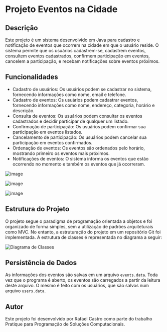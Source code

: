 # Projeto Eventos na Cidade

## Descrição
Este projeto é um sistema desenvolvido em Java para cadastro e notificação de eventos que ocorrem na cidade em que o usuário reside. O sistema permite que os usuários cadastrem-se, cadastrem eventos, consultem eventos cadastrados, confirmem participação em eventos, cancelem a participação, e recebam notificações sobre eventos próximos.

## Funcionalidades
- Cadastro de usuários: Os usuários podem se cadastrar no sistema, fornecendo informações como nome, email e telefone.
- Cadastro de eventos: Os usuários podem cadastrar eventos, fornecendo informações como nome, endereço, categoria, horário e descrição.
- Consulta de eventos: Os usuários podem consultar os eventos cadastrados e decidir participar de qualquer um listado.
- Confirmação de participação: Os usuários podem confirmar sua participação em eventos listados.
- Cancelamento de participação: Os usuários podem cancelar sua participação em eventos confirmados.
- Ordenação de eventos: Os eventos são ordenados pelo horário, mostrando primeiro os eventos mais próximos.
- Notificações de eventos: O sistema informa os eventos que estão ocorrendo no momento e também os eventos que já ocorreram.

![image](https://github.com/gitRafaelCastro/GuiaDeEventos/assets/161896808/96d5f93f-f267-44c2-b10b-a94bad59c760)

![image](https://github.com/gitRafaelCastro/GuiaDeEventos/assets/161896808/34f0df1d-355a-4930-873b-e23aa5565e25)

![image](https://github.com/gitRafaelCastro/GuiaDeEventos/assets/161896808/b9797b2f-a3c4-4be5-a8d1-34f49d9f6073)

## Estrutura do Projeto
O projeto segue o paradigma de programação orientada a objetos e foi organizado de forma simples, sem a utilização de padrões arquiteturais como MVC. No entanto, a estruturação do projeto em um repositório Git foi implementada. A estrutura de classes é representada no diagrama a seguir:

![Diagrama de Classes](https://github.com/gitRafaelCastro/GuiaDeEventos/assets/161896808/2d7ce9dd-dcca-4034-bf40-f39f15cf9263)

## Persistência de Dados
As informações dos eventos são salvas em um arquivo `events.data`. Toda vez que o programa é aberto, os eventos são carregados a partir da leitura deste arquivo.
O mesmo é feito com os usuários, que são salvos num arquivo `users.data`.

## Autor
Este projeto foi desenvolvido por Rafael Castro como parte do trabalho Pratique para Programação de Soluções Computacionais.
